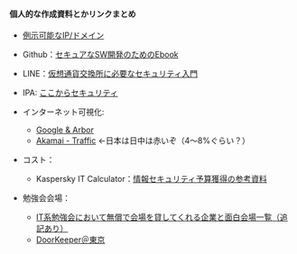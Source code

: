 #### 個人的な作成資料とかリンクまとめ

- [例示可能なIP/ドメイン](Parts/Example-IP-Domain.md)

- Github：[セキュアなSW開発のためのEbook](https://resources.github.com/downloads/%E3%82%BB%E3%82%AD%E3%83%A5%E3%82%A2%E3%81%AASW%E9%96%8B%E7%99%BA%E3%81%AE%E3%81%9F%E3%82%81%E3%81%AEEbook.pdf)
- LINE：[仮想通貨交換所に必要なセキュリティ入門](https://engineering.linecorp.com/ja/blog/security-crypto-exchange/?utm_source=dlvr.it&utm_medium=twitter)
- IPA: [ここからセキュリティ](https://www.ipa.go.jp/security/kokokara/study/company.html)

- インターネット可視化:
  - [Google & Arbor](http://www.digitalattackmap.com/#anim=1&color=0&country=ALL&list=0&time=17911&view=map)
  - [Akamai - Traffic](https://www.akamai.com/us/en/solutions/intelligent-platform/visualizing-akamai/real-time-web-monitor.jsp) ←日本は日中は赤いぞ（4～8%ぐらい？）
  
- コスト：
  - Kaspersky IT Calculator：[情報セキュリティ予算獲得の参考資料](https://blog.kaspersky.co.jp/calculator-financial-report/17933/)

- 勉強会会場：
  - [IT系勉強会において無償で会場を貸してくれる企業と面白会場一覧（追記あり）](https://hidemi.hatenablog.com/entry/2019/03/05/100357)
  - [DoorKeeper＠東京](https://www.doorkeeper.jp/%E4%BC%9A%E5%A0%B4#13)